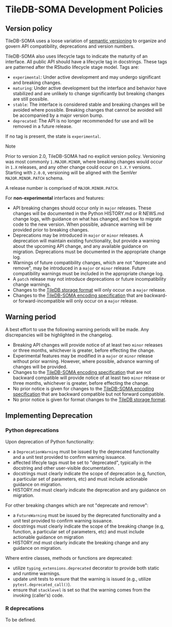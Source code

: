# TileDB-SOMA Development Policies

## Version policy

TileDB-SOMA uses a loose variation of [semantic versioning](https://semver.org/) to organize and govern API compatibility, deprecations and version numbers.

TileDB-SOMA also uses lifecycle tags to indicate the maturity of an interface. All public API should have a lifecycle tag in docstrings. These tags are patterned after the RStudio lifecycle stage model. Tags are:

- `experimental`: Under active development and may undergo significant and breaking changes.
- `maturing`: Under active development but the interface and behavior have stabilized and are unlikely to change significantly but breaking changes are still possible.
- `stable`: The interface is considered stable and breaking changes will be avoided where possible. Breaking changes that cannot be avoided will be accompanied by a major version bump.
- `deprecated`: The API is no longer recommended for use and will be removed in a future release.

If no tag is present, the state is `experimental`.

> [!NOTE]
> Prior to version 2.0, TileDB-SOMA had no explicit version policy. Versioning was most commonly `1.MAJOR.MINOR`,
> where breaking changes would occur in `1.X` releases, and any other change could occur on `1.X.Y` versions.
> Starting with `2.0.0`, versioning will be aligned with the SemVer `MAJOR.MINOR.PATCH` schema.

A release number is comprised of `MAJOR.MINOR.PATCH`.

For **non-experimental** interfaces and features:

- API breaking changes should occur only in `major` releases. These changes will be documented in the Python HISTORY.md or R NEWS.md change logs, with guidance on what has changed, and how to migrate code to the new version. When possible, advance warning will be provided prior to breaking changes.
- Deprecations may be introduced in `major` or `minor` releases. A deprecation will maintain existing functionality, but provide a warning about the upcoming API change, and any available guidance on migration. Deprecations must be documented in the appropriate change log.
- Warnings of future compatibility changes, which are not "deprecate and remove", may be introduced in a `major` or `minor` release. Future compatibility warnings must be included in the appropriate change log.
- A `patch` release may not introduce deprecations or future incompatibility change warnings.
- Changes to the [TileDB storage format](https://github.com/TileDB-Inc/TileDB/tree/main/format_spec) will only occur on a `major` release.
- Changes to the [TileDB-SOMA encoding specification](https://github.com/single-cell-data/TileDB-SOMA/blob/main/encoding_specification.md) that are backward- or  forward-incompatible will only occur on a `major` release.


## Warning period

A best effort to use the following warning periods will be made. Any discrepancies will be highlighted in the changelog.

- Breaking API changes will provide notice of at least two `minor` releases or three months, whichever is greater, before effecting the change.
- Experimental features may be modified in a `major` or `minor` release without prior warning. However, where possible, advance warning of changes will be provided.
- Changes to the [TileDB-SOMA encoding specification](https://github.com/single-cell-data/TileDB-SOMA/blob/main/encoding_specification.md) that are not backward compatible will provide notice of at least two `minor` release or three months, whichever is greater, before effecting the change.
- No prior notice is given for changes to the [TileDB-SOMA encoding specification](https://github.com/single-cell-data/TileDB-SOMA/blob/main/encoding_specification.md) that are backward compatible but not forward compatible.
- No prior notice is given for format changes to the [TileDB storage format](https://github.com/TileDB-Inc/TileDB/tree/main/format_spec).

## Implementing Deprecation

### Python deprecations

Upon deprecation of Python functionality:

- a `DeprecationWarning` must be issued by the deprecated functionality and a unit test provided to confirm warning issuance.
- affected lifecyle tags must be set to "deprecated", typically in the docstring and other user-visible documentation.
- docstrings must clearly indicate the scope of deprecation (e.g, function, a particular set of parameters, etc) and must include actionable guidance on migration.
- HISTORY.md must clearly indicate the deprecation and any guidance on migration.

For other breaking changes which are not "deprecate and remove":

- a `FutureWarning` must be issued by the deprecated functionality and a unit test provided to confirm warning issuance.
- docstrings must clearly indicate the scope of the breaking change (e.g, function, a particular set of parameters, etc) and must include actionable guidance on migration
- HISTORY.md must clearly indicate the breaking change and any guidance on migration.

Where entire classes, methods or functions are deprecated:

- utilize `typing_extensions.deprecated` decorator to provide both static and runtime warnings.
- update unit tests to ensure that the warning is issued (e.g., utilize `pytest.deprecated_call()`).
- ensure that `stacklevel` is set so that the warning comes from the invoking (caller's) code.

### R deprecations

To be defined.
